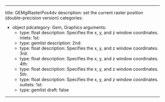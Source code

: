 
---
title: GEMglRasterPos4dv
description: set the current raster position (double-precision version)
categories:
  - object
pdcategory: Gem, Graphics
arguments:
    - type: float
      description: Specifies the x, y, and z window coordinates.
inlets:
  1st:
    - type: gemlist
      description:
  2nd:
    - type: float
      description: Specifies the x, y, and z window coordinates.
  3rd:
    - type: float
      description: Specifies the x, y, and z window coordinates.
  4th:
    - type: float
      description: Specifies the x, y, and z window coordinates.
  5th:
    - type: float
      description: Specifies the x, y, and z window coordinates.
outlets:
  1st:
    - type: gemlist
draft: false
---

